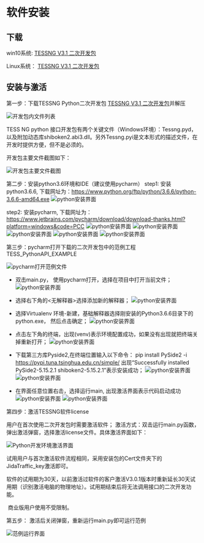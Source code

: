 # 软件安装

## 下载

win10系统: [TESSNG V3.1 二次开发包](https://www.jidatraffic.com/#/simulation)

Linux系统： [TESSNG V3.1 二次开发包](https://www.jidatraffic.com/#/simulation)

## 安装与激活

第一步：下载TESSNG Python二次开发包 [TESSNG V3.1 二次开发包](https://www.jidatraffic.com/#/simulation)并解压

![开发包内文件列表](/img/p27.png)

TESS NG python 接口开发包有两个关键文件（Windows环境）：Tessng.pyd，以及附加动态库shiboken2.abi3.dll。另外Tessng.pyi是文本形式的描述文件，在开发时提供方便，但不是必须的。

开发包主要文件截图如下：

![开发包主要文件截图](/img/p8.png)

第二步：安装python3.6环境和IDE（建议使用pycharm）
step1: 安装python3.6.6, 下载网址为：https://www.python.org/ftp/python/3.6.6/python-3.6.6-amd64.exe
![python安装界面](/img/python.png)

step2: 安装pycharm, 下载网址为：https://www.jetbrains.com/pycharm/download/download-thanks.html?platform=windows&code=PCC
![python安装界面](/img/pycharm1.png)
![python安装界面](/img/pycharm2.png)
![python安装界面](/img/pycharm3.png)
![python安装界面](/img/pycharm4.png)
![python安装界面](/img/pycharm5.png)

第三步：pycharm打开下载的二次开发包中的范例工程TESS_PythonAPI_EXAMPLE

![pycharm打开范例文件](/img/p1.png)
* 双击main.py， 使用pycharm打开，选择在项目中打开当前文件；
![python安装界面](/img/pycharm6.png)
* 选择右下角的<无解释器>选择添加新的解释器；
![python安装界面](/img/pycharm7.png)

* 选择Virtualenv 环境-新建，基础解释器选择刚安装的Python3.6.6目录下的python.exe， 然后点击确定；
![python安装界面](/img/pycharm8.png)
* 点击左下角的终端，出现(venv)表示环境配置成功，如果没有出现就把终端关掉重新打开；
![python安装界面](/img/pycharm9.png)
* 下载第三方库Pyside2,在终端位置输入以下命令：
pip install PySide2 -i https://pypi.tuna.tsinghua.edu.cn/simple/
出现“Successfully installed PySide2-5.15.2.1 shiboken2-5.15.2.1”表示安装成功；
![python安装界面](/img/pycharm10.png)
![python安装界面](/img/pycharm11.png)
* 在界面任意位置右击，选择运行main, 出现激活界面表示代码启动成功
![python安装界面](/img/pycharm12.png)
![python安装界面](/img/pycharm13.png)

第四步：激活TESSNG软件license

用户在首次使用二次开发包时需要激活软件；
激活方式：双击运行main.py函数，弹出激活弹窗，选择激活license文件。具体激活界面如下：

![Python开发环境激活界面](/img/p10.jpg)

试用用户与首次激活软件流程相同，采用安装包的Cert文件夹下的JidaTraffic_key激活即可。

​    软件的试用期为30天，以前激活过软件的客户激活V3.0.1版本时重新延长30天试用期（识别激活电脑的物理地址）。试用期结束后将无法调用接口的二次开发功能。

​    商业版用户使用不受限制。

第五步： 激活后关闭弹窗，重新运行main.py即可运行范例

![范例运行界面](/img/p31.png)







<!-- ex_nonav -->

